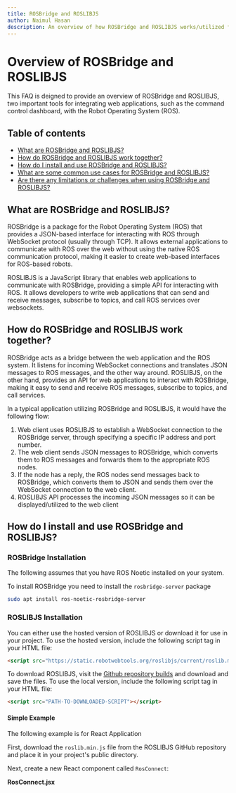 ```yaml
---
title: ROSBridge and ROSLIBJS
author: Naimul Hasan
description: An overview of how ROSBridge and ROSLIBJS works/utilized for command control
---
```

# Overview of ROSBridge and ROSLIBJS
This FAQ is deigned to provide an overview of ROSBridge and ROSLIBJS, two important tools for integrating web applications, such as the command control dashboard, with the Robot Operating System (ROS).

## Table of contents
* [What are ROSBridge and ROSLIBJS?](#what-are-rosbridge-and-roslibjs)
* [How do ROSBridge and ROSLIBJS work together?](#how-do-rosbridge-and-roslibjs-work-together)
* [How do I install and use ROSBridge and ROSLIBJS?](#how-do-i-install-and-use-rosbridge-and-roslibjs)
* [What are some common use cases for ROSBridge and ROSLIBJS?](#what-are-some-common-use-cases-for-rosbridge-roslibjs)
* [Are there any limitations or challenges when using ROSBridge and ROSLIBJS?](#challenges-limitations-of-rosbridge-and-roslibjs)

<a name="what-are-rosbridge-and-roslibjs"></a>

## What are ROSBridge and ROSLIBJS?

ROSBridge is a package for the Robot Operating System (ROS) that provides a JSON-based interface for interacting with ROS through WebSocket protocol (usually through TCP). It allows external applications to communicate with ROS over the web without using the native ROS communication protocol, making it easier to create web-based interfaces for ROS-based robots.

ROSLIBJS is a JavaScript library that enables web applications to communicate with ROSBridge, providing a simple API for interacting with ROS. It allows developers to write web applications that can send and receive messages, subscribe to topics, and call ROS services over websockets.

<a name="how-do-rosbridge-and-roslibjs-work-together"></a>

## How do ROSBridge and ROSLIBJS work together?

ROSBridge acts as a bridge between the web application and the ROS system. It listens for incoming WebSocket connections and translates JSON messages to ROS messages, and the other way around. ROSLIBJS, on the other hand, provides an API for web applications to interact with ROSBridge, making it easy to send and receive ROS messages, subscribe to topics, and call services.

In a typical application utilizing ROSBridge and ROSLIBJS, it would have the following flow:

1. Web client uses ROSLIBJS to establish a WebSocket connection to the ROSBridge server, through specifying a specific IP address and port number.
2. The web client sends JSON messages to ROSBridge, which converts them to ROS messages and forwards them to the appropriate ROS nodes.
3. If the node has a reply, the ROS nodes send messages back to ROSBridge, which converts them to JSON and sends them over the WebSocket connection to the web client.
4. ROSLIBJS API processes the incoming JSON messages so it can be displayed/utilized to the web client

<a name="how-do-i-install-and-use-rosbridge-and-roslibjs"></a>

## How do I install and use ROSBridge and ROSLIBJS?

### ROSBridge Installation

The following assumes that you have ROS Noetic installed on your system.

To install ROSBridge you need to install the `rosbridge-server` package

```bash
sudo apt install ros-noetic-rosbridge-server
```
### ROSLIBJS Installation

You can either use the hosted version of ROSLIBJS or download it for use in your project. To use the hosted version, include the following script tag in your HTML file:
```html
<script src="https://static.robotwebtools.org/roslibjs/current/roslib.min.js"></script>
```

To download ROSLIBJS, visit the [Github repository builds](https://github.com/RobotWebTools/roslibjs/tree/develop/build) and download and save the files. To use the local version, include the following script tag in your HTML file:
```html
<script src="PATH-TO-DOWNLOADED-SCRIPT"></script>
```

#### Simple Example 

The following example is for React Application 

First, download the `roslib.min.js` file from the ROSLIBJS GitHub repository and place it in your project's public directory.

Next, create a new React component called `RosConnect`:

**RosConnect.jsx**
```javascript

```